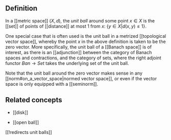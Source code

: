 
## Definition

In a [[metric space]] $(X,d)$, the _unit ball_ around some point $x \in X$ is the [[set]] of points of [[distance]] at most 1 from $x$: $\{y \in X \vert d(x,y) \leq 1\}$.

One special case that is often used is the unit ball in a metrized [[topological vector space]], whereby the point $x$ in the above definition is taken to be the zero vector. More specifically, the unit ball of a [[Banach space]] is of interest, as there is an [[adjunction]] between the category of Banach spaces and contractions, and the category of sets, where the right adjoint functor $Ban \to Set$ takes the underlying set of the unit ball.

Note that the unit ball around the zero vector makes sense in any [[norm#on_a_vector_space|normed vector space]], or even if the vector space is only equipped with a [[seminorm]]. 

## Related concepts

* [[disk]]

* [[open ball]]

[[!redirects unit balls]]
